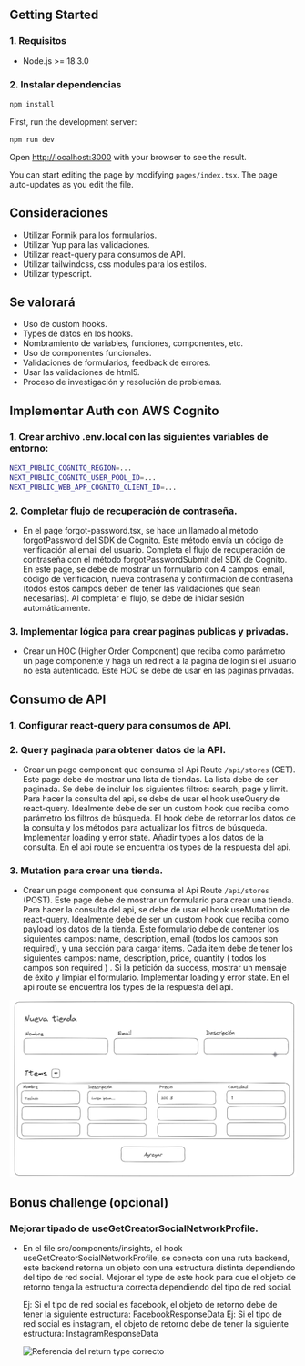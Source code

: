 ## Getting Started

### 1. Requisitos

- Node.js >= 18.3.0

### 2. Instalar dependencias

```bash
npm install
```

First, run the development server:

```bash
npm run dev
```

Open [http://localhost:3000](http://localhost:3000) with your browser to see the result.

You can start editing the page by modifying `pages/index.tsx`. The page auto-updates as you edit the file.

## Consideraciones

- Utilizar Formik para los formularios.
- Utilizar Yup para las validaciones.
- Utilizar react-query para consumos de API.
- Utilizar tailwindcss, css modules para los estilos.
- Utilizar typescript.

## Se valorará

- Uso de custom hooks.
- Types de datos en los hooks.
- Nombramiento de variables, funciones, componentes, etc.
- Uso de componentes funcionales.
- Validaciones de formularios, feedback de errores.
- Usar las validaciones de html5.
- Proceso de investigación y resolución de problemas.

## Implementar Auth con AWS Cognito

### 1. Crear archivo .env.local con las siguientes variables de entorno:

```bash
NEXT_PUBLIC_COGNITO_REGION=...
NEXT_PUBLIC_COGNITO_USER_POOL_ID=...
NEXT_PUBLIC_WEB_APP_COGNITO_CLIENT_ID=...
```

### 2. Completar flujo de recuperación de contraseña.

- En el page forgot-password.tsx, se hace un llamado al método forgotPassword del SDK de Cognito. Este método envía un código de verificación al email del usuario. Completa el flujo de recuperación de contraseña con el método forgotPasswordSubmit del SDK de Cognito. En este page, se debe de mostrar un formulario con 4 campos: email, código de verificación, nueva contraseña y confirmación de contraseña (todos estos campos deben de tener las validaciones que sean necesarias). Al completar el flujo, se debe de iniciar sesión automáticamente.

### 3. Implementar lógica para crear paginas publicas y privadas.

- Crear un HOC (Higher Order Component) que reciba como parámetro un page componente y haga un redirect a la pagina de login si el usuario no esta autenticado. Este HOC se debe de usar en las paginas privadas.

## Consumo de API

### 1. Configurar react-query para consumos de API.

### 2. Query paginada para obtener datos de la API.

- Crear un page component que consuma el Api Route `/api/stores` (GET). Este page debe de mostrar una lista de tiendas. La lista debe de ser paginada. Se debe de incluir los siguientes filtros: search, page y limit. Para hacer la consulta del api, se debe de usar el hook useQuery de react-query. Idealmente debe de ser un custom hook que reciba como parámetro los filtros de búsqueda. El hook debe de retornar los datos de la consulta y los métodos para actualizar los filtros de búsqueda. Implementar loading y error state. Añadir types a los datos de la consulta. En el api route se encuentra los types de la respuesta del api.

### 3. Mutation para crear una tienda.

- Crear un page component que consuma el Api Route `/api/stores` (POST). Este page debe de mostrar un formulario para crear una tienda. Para hacer la consulta del api, se debe de usar el hook useMutation de react-query. Idealmente debe de ser un custom hook que reciba como payload los datos de la tienda. Este formulario debe de contener los siguientes campos: name, description, email (todos los campos son required), y una sección para cargar items. Cada item debe de tener los siguientes campos: name, description, price, quantity ( todos los campos son required ) . Si la petición da success, mostrar un mensaje de éxito y limpiar el formulario. Implementar loading y error state. En el api route se encuentra los types de la respuesta del api.

![Referencia del formulario](/form_reference.png)

## Bonus challenge (opcional)

### Mejorar tipado de useGetCreatorSocialNetworkProfile.

- En el file src/components/insights, el hook useGetCreatorSocialNetworkProfile, se conecta con una ruta backend, este backend retorna un objeto con una estructura distinta dependiendo del tipo de red social. Mejorar el type de este hook para que el objeto de retorno tenga la estructura correcta dependiendo del tipo de red social.

  Ej: Si el tipo de red social es facebook, el objeto de retorno debe de tener la siguiente estructura: FacebookResponseData
  Ej: Si el tipo de red social es instagram, el objeto de retorno debe de tener la siguiente estructura: InstagramResponseData
  <!-- Show https://i.imgur.com/Afv30pK.png -->

  ![Referencia del return type correcto](https://i.imgur.com/Afv30pK.png)

